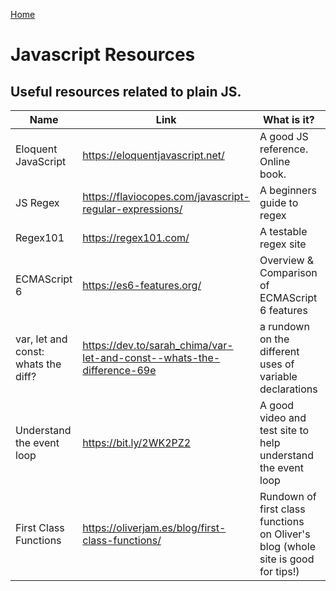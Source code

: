 [Home](./README.md)

# Javascript Resources

## Useful resources related to plain JS.

| Name          | Link          | What is it?  | Tip from
| ------------- | ------------- | ------------ | ------------ |
| Eloquent JavaScript | https://eloquentjavascript.net/ | A good JS reference. Online book. | Dan Sofer
| JS Regex | https://flaviocopes.com/javascript-regular-expressions/ | A beginners guide to regex | Christine FAC17
| Regex101 | https://regex101.com/ | A testable regex site | Oliver FAC10
| ECMAScript 6  | https://es6-features.org/ | Overview & Comparison of ECMAScript 6 features | Pat
| var, let and const: whats the diff? | https://dev.to/sarah_chima/var-let-and-const--whats-the-difference-69e | a rundown on the different uses of variable declarations | Georgia FAC17
| Understand the event loop | https://bit.ly/2WK2PZ2 | A good video and test site to help understand the event loop | Bobby
| First Class Functions | https://oliverjam.es/blog/first-class-functions/ | Rundown of first class functions on Oliver's blog (whole site is good for tips!) | Oliver FAC10

